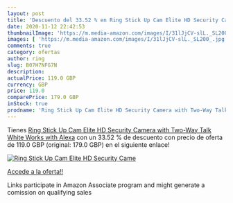 ```yaml
---
layout: post
title: 'Descuento del 33.52 % en Ring Stick Up Cam Elite HD Security Came'
date: 2020-11-12 22:42:53
thumbnailImage: 'https://m.media-amazon.com/images/I/31lJjCV-slL._SL200_.jpg'
images: [ 'https://m.media-amazon.com/images/I/31lJjCV-slL._SL200_.jpg' ]
comments: true
category: ofertas
author: ring
slug: B07H7NFG7N
description:
actualPrice: 119.0 GBP
currency: GBP
price: 119.0
comparePrice: 179.0 GBP
inStock: true
prodname: 'Ring Stick Up Cam Elite HD Security Camera with Two-Way Talk  White  Works with Alexa'
---
```


Tienes [Ring Stick Up Cam Elite HD Security Camera with Two-Way Talk  White  Works with Alexa](https://www.amazon.co.uk/dp/B07H7NFG7N/?tag=tolees0a-21) con un 33.52 % de descuento con precio de oferta de 119.0 GBP (original: 179.0 GBP) en el siguiente enlace!

[![Ring Stick Up Cam Elite HD Security Came](https://m.media-amazon.com/images/I/31lJjCV-slL._SL200_.jpg)](https://www.amazon.co.uk/dp/B07H7NFG7N/?tag=tolees0a-21)

[Accede a la oferta!!](https://www.amazon.co.uk/dp/B07H7NFG7N/?tag=tolees0a-21)

Links participate in Amazon Associate program and might generate a comission on qualifying sales


